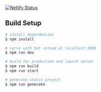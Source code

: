 
[![Netlify Status](https://api.netlify.com/api/v1/badges/995f6934-e876-4343-a881-6ff282c6f8ae/deploy-status)](https://app.netlify.com/sites/verified/deploys)

## Build Setup

```bash
# install dependencies
$ npm install

# serve with hot reload at localhost:3000
$ npm run dev

# build for production and launch server
$ npm run build
$ npm run start

# generate static project
$ npm run generate
```
